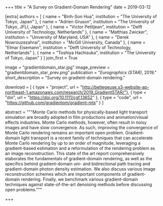 +++
title = "A Survey on Gradient-Domain Rendering"
date = 2019-03-12

[extra]
authors = [
    { name = "Binh-Son Hua", institution = "The University of Tokyo, Japan" },
    { name = "Adrien Gruson", institution = "The University of Tokyo, JFLI, Japan" },
    { name = "Victor Petitjean", institution = "Delft University of Technology, Netherlands" },
    { name = "Matthias Zwicker", institution = "University of Maryland, USA" }, 
    { name = "Derek Nowrouzezahrai", institution = "McGill University, Canada" },
    { name = "Elmar Eisemann", institution = "Delft University of Technology, Netherlands" },
    { name = "Toshiya Hachisuka", institution = "The University of Tokyo, Japan" }
]
join_first = True

image = "gradientdomain_star.jpg"
image_preview = "gradientdomain_star_prev.png"
publication = "*Eurographics (STAR)*, 2019."
short_description = "Survey on gradient-domain rendering."

download = [
    { type = "project", url = "http://beltegeuse.s3-website-ap-northeast-1.amazonaws.com/research/2019_GradientSTAR/"},
    { type = "doi", url = "https://doi.org/10.1111/cgf.13652" },
    { type = "code", url = "https://github.com/gradientpm/gradient-mts" } 
]

abstract = """Monte Carlo methods for physically-based light transport simulation are broadly adopted in film productions and animation/visual effects industries. Monte Carlo methods, however, often result in noisy images and have slow convergence. As such, improving the convergence of Monte Carlo rendering remains an important open problem. Gradient-domain light transport is a recent family of techniques that can accelerate Monte Carlo rendering by up to an order of magnitude, leveraging a gradient-based estimation and a reformulation of the rendering problem as an image reconstruction. This state of the art report comprehensively elaborates the fundamentals of gradient-domain rendering, as well as the specifics behind gradient-domain uni- and bidirectional path tracing and gradient-domain photon density estimation. We also discuss various image reconstruction schemes which are important components of gradient-domain rendering. Finally, we benchmark various gradient-domain techniques against state-of-the-art denoising methods before discussing open problems."""

+++

